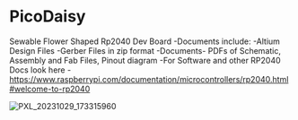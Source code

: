 # PicoDaisy
Sewable Flower Shaped Rp2040 Dev Board
-Documents include:
   -Altium Design Files 
   -Gerber Files in zip format
   -Documents-  PDFs of Schematic, Assembly and Fab Files, Pinout diagram
-For Software and other RP2040 Docs look here - https://www.raspberrypi.com/documentation/microcontrollers/rp2040.html#welcome-to-rp2040

![PXL_20231029_173315960](https://github.com/ayesha-sparkletronics/PicoDaisy/assets/144564184/c5c1faba-7c3d-47cd-b603-f27ee23e009b)

